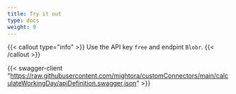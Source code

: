 ```yaml
---
title: Try it out
type: docs
weight: 9
---
```


{{< callout type="info" >}}
    Use the API key `free` and endpint `Blobr`.
{{< /callout >}}

{{< swagger-client "https://raw.githubusercontent.com/mightora/customConnectors/main/calculateWorkingDay/apiDefinition.swagger.json" >}}

